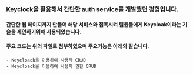 <h3> Keyclock을 활용해서 간단한 auth service를 개발했던 경험입니다.</h3>
<h4> 간단한 웹 페이지까지 만들어 해당 서비스와 접목시켜 팀원들에게 Keycloak이라는 기술을 제안하기위해 사용되었습니다.</h4>

<h4>주요 코드는 위의 파일로 첨부하였으며 주요기능은 아래와 같습니다.</h4>

    - Keycloack을 이용하여 사용자 CRUD
    - Keycloack을 이용하여 사용자 권한 CRUD
    

